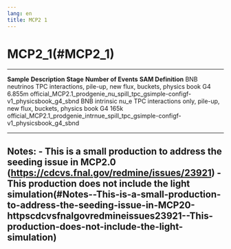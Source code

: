 ```yaml
---
lang: en
title: MCP2 1
---
```




MCP2\_1(#MCP2_1)
=================================

  --------------------- ----------------------------------------------------------------- ----------- ---------------------- ---------------------------------------------------------------------------------------------
  **Sample**            **Description**                                                   **Stage**   **Number of Events**   **SAM Definition**
  BNB neutrinos         TPC interactions, pile-up, new flux, buckets, physics book        G4          6.855m                 official\_MCP2.1\_prodgenie\_nu\_spill\_tpc\_gsimple-configf-v1\_physicsbook\_g4\_sbnd
  BNB intrinsic nu\_e   TPC interactions only, pile-up, new flux, buckets, physics book   G4          165k                   official\_MCP2.1\_prodgenie\_intrnue\_spill\_tpc\_gsimple-configf-v1\_physicsbook\_g4\_sbnd
  --------------------- ----------------------------------------------------------------- ----------- ---------------------- ---------------------------------------------------------------------------------------------



Notes: - This is a small production to address the seeding issue in MCP2.0 (<https://cdcvs.fnal.gov/redmine/issues/23921>) - This production does not include the light simulation(#Notes--This-is-a-small-production-to-address-the-seeding-issue-in-MCP20-httpscdcvsfnalgovredmineissues23921--This-production-does-not-include-the-light-simulation)
------------------------------------------------------------------------------------------------------------------------------------------------------------------------------------------------------------------------------------------------------------------------------------------------------------------------------------------------------------------------
